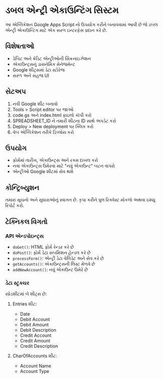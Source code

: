 # ડબલ એન્ટ્રી એકાઉન્ટિંગ સિસ્ટમ

આ એપ્લિકેશન Google Apps Script નો ઉપયોગ કરીને બનાવવામાં આવી છે જે ડબલ એન્ટ્રી એકાઉન્ટિંગ માટે એક સરળ ઇન્ટરફેસ પ્રદાન કરે છે.

## વિશેષતાઓ

- ડેબિટ અને ક્રેડિટ એન્ટ્રીઓની સિંક્રનાઇઝેશન
- એકાઉન્ટ્સનું ડાયનેમિક મેનેજમેન્ટ 
- Google શીટ્સમાં ડેટા સ્ટોરેજ
- સરળ અને સહજ UI

## સેટઅપ

1. નવી Google શીટ બનાવો
2. Tools > Script editor પર જાઓ
3. code.gs અને index.html ફાઇલો કૉપી કરો
4. SPREADSHEET_ID ને તમારી શીટના ID સાથે અપડેટ કરો
5. Deploy > New deployment પર ક્લિક કરો
6. વેબ એપ્લિકેશન તરીકે ડિપ્લોય કરો

## ઉપયોગ

- ફોર્મમાં તારીખ, એકાઉન્ટ્સ અને રકમ દાખલ કરો
- નવા એકાઉન્ટ્સ ઉમેરવા માટે "નવું એકાઉન્ટ" બટન વાપરો
- એન્ટ્રીઓ Google શીટમાં સેવ થશે

## કોન્ટ્રિબ્યુશન

તમારા સૂચનો અને સુધારાઓનું સ્વાગત છે. કૃપા કરીને પુલ રિક્વેસ્ટ મોકલો અથવા ઇશ્યુ રિપોર્ટ કરો.

## ટેક્નિકલ વિગતો

### API એન્ડપોઇન્ટ્સ

- `doGet()`: HTML ફોર્મ રેન્ડર કરે છે
- `doPost()`: ફોર્મ ડેટા સબમિશન હેન્ડલ કરે છે
- `processForm()`: એન્ટ્રી ડેટા વેલિડેટ અને સેવ કરે છે
- `getAccounts()`: એકાઉન્ટ્સની લિસ્ટ મેળવે છે
- `addNewAccount()`: નવું એકાઉન્ટ ઉમેરે છે

### ડેટા સ્ટ્રક્ચર

સ્પ્રેડશીટમાં બે શીટ્સ છે:

1. Entries શીટ:
   - Date
   - Debit Account
   - Debit Amount 
   - Debit Description
   - Credit Account
   - Credit Amount
   - Credit Description

2. CharOfAccounts શીટ:
   - Account Name
   - Account Type

